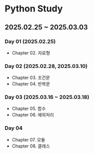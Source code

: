# Python Study

## 2025.02.25 ~ 2025.03.03

### Day 01 (2025.02.25)
- Chapter 02. 자료형

### Day 02 (2025.02.28, 2025.03.10)
- Chapter 03. 조건문
- Chapter 04. 반복문

### Day 03 (2025.03.16 ~ 2025.03.18)
- Chapter 05. 함수
- Chapter 06. 예외처리

### Day 04
- Chapter 07. 모듈
- Chapter 08. 클래스